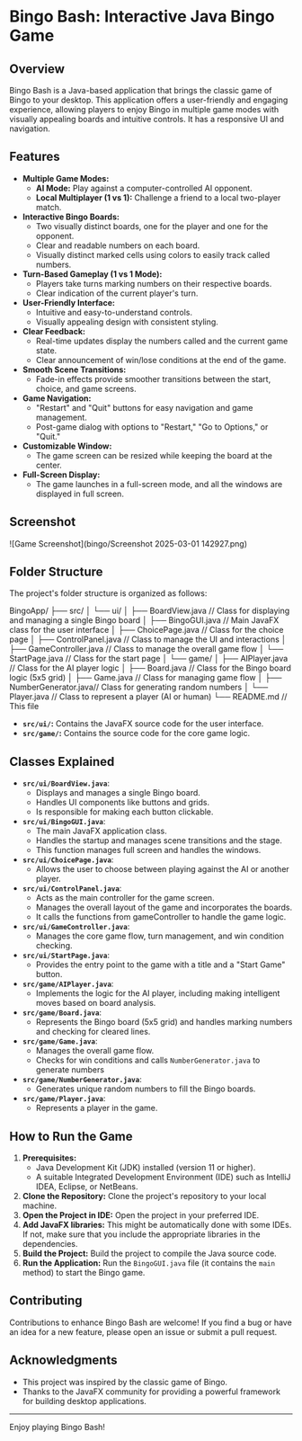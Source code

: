 # Bingo Bash: Interactive Java Bingo Game

## Overview

Bingo Bash is a Java-based application that brings the classic game of Bingo to your desktop. This application offers a user-friendly and engaging experience, allowing players to enjoy Bingo in multiple game modes with visually appealing boards and intuitive controls. It has a responsive UI and navigation.

## Features

*   **Multiple Game Modes:**
    *   **AI Mode:** Play against a computer-controlled AI opponent.
    *   **Local Multiplayer (1 vs 1):** Challenge a friend to a local two-player match.
*   **Interactive Bingo Boards:**
    *   Two visually distinct boards, one for the player and one for the opponent.
    *   Clear and readable numbers on each board.
    *   Visually distinct marked cells using colors to easily track called numbers.
*   **Turn-Based Gameplay (1 vs 1 Mode):**
    *   Players take turns marking numbers on their respective boards.
    *   Clear indication of the current player's turn.
*   **User-Friendly Interface:**
    *   Intuitive and easy-to-understand controls.
    *   Visually appealing design with consistent styling.
*   **Clear Feedback:**
    *   Real-time updates display the numbers called and the current game state.
    *   Clear announcement of win/lose conditions at the end of the game.
*   **Smooth Scene Transitions:**
    *   Fade-in effects provide smoother transitions between the start, choice, and game screens.
*   **Game Navigation:**
    *   "Restart" and "Quit" buttons for easy navigation and game management.
    *   Post-game dialog with options to "Restart," "Go to Options," or "Quit."
*   **Customizable Window:**
    * The game screen can be resized while keeping the board at the center.
*   **Full-Screen Display:**
    *   The game launches in a full-screen mode, and all the windows are displayed in full screen.

## Screenshot

![Game Screenshot](bingo/Screenshot 2025-03-01 142927.png)



## Folder Structure

The project's folder structure is organized as follows:


BingoApp/
├── src/
│ └── ui/
│ ├── BoardView.java // Class for displaying and managing a single Bingo board
│ ├── BingoGUI.java // Main JavaFX class for the user interface
│ ├── ChoicePage.java // Class for the choice page
│ ├── ControlPanel.java // Class to manage the UI and interactions
│ ├── GameController.java // Class to manage the overall game flow
│ └── StartPage.java // Class for the start page
│ └── game/
│ ├── AIPlayer.java // Class for the AI player logic
│ ├── Board.java // Class for the Bingo board logic (5x5 grid)
│ ├── Game.java // Class for managing game flow
│ ├── NumberGenerator.java// Class for generating random numbers
│ └── Player.java // Class to represent a player (AI or human)
└── README.md // This file



*   **`src/ui/`:** Contains the JavaFX source code for the user interface.
*   **`src/game/`:** Contains the source code for the core game logic.

## Classes Explained

*   **`src/ui/BoardView.java`**:
    *   Displays and manages a single Bingo board.
    *   Handles UI components like buttons and grids.
    *   Is responsible for making each button clickable.
*   **`src/ui/BingoGUI.java`**:
    *   The main JavaFX application class.
    *   Handles the startup and manages scene transitions and the stage.
    *   This function manages full screen and handles the windows.
*   **`src/ui/ChoicePage.java`**:
    *   Allows the user to choose between playing against the AI or another player.
*   **`src/ui/ControlPanel.java`**:
    *   Acts as the main controller for the game screen.
    *   Manages the overall layout of the game and incorporates the boards.
    *   It calls the functions from gameController to handle the game logic.
*   **`src/ui/GameController.java`**:
    *   Manages the core game flow, turn management, and win condition checking.
*   **`src/ui/StartPage.java`**:
    *   Provides the entry point to the game with a title and a "Start Game" button.
*   **`src/game/AIPlayer.java`**:
    *   Implements the logic for the AI player, including making intelligent moves based on board analysis.
*   **`src/game/Board.java`**:
    *   Represents the Bingo board (5x5 grid) and handles marking numbers and checking for cleared lines.
*   **`src/game/Game.java`**:
    *   Manages the overall game flow.
    *   Checks for win conditions and calls `NumberGenerator.java` to generate numbers
*   **`src/game/NumberGenerator.java`**:
    *   Generates unique random numbers to fill the Bingo boards.
*   **`src/game/Player.java`**:
    *   Represents a player in the game.

## How to Run the Game

1.  **Prerequisites:**
    *   Java Development Kit (JDK) installed (version 11 or higher).
    *   A suitable Integrated Development Environment (IDE) such as IntelliJ IDEA, Eclipse, or NetBeans.
2.  **Clone the Repository:** Clone the project's repository to your local machine.
3.  **Open the Project in IDE:** Open the project in your preferred IDE.
4.  **Add JavaFX libraries:** This might be automatically done with some IDEs. If not, make sure that you include the appropriate libraries in the dependencies.
5.  **Build the Project:** Build the project to compile the Java source code.
6.  **Run the Application:** Run the `BingoGUI.java` file (it contains the `main` method) to start the Bingo game.

## Contributing

Contributions to enhance Bingo Bash are welcome! If you find a bug or have an idea for a new feature, please open an issue or submit a pull request.

## Acknowledgments

*   This project was inspired by the classic game of Bingo.
*   Thanks to the JavaFX community for providing a powerful framework for building desktop applications.

---

Enjoy playing Bingo Bash!
